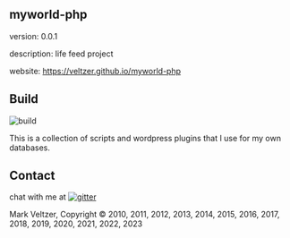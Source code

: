 ## myworld-php

version: 0.0.1

description: life feed project

website: https://veltzer.github.io/myworld-php

## Build

![build](https://github.com/veltzer/myworld-php/workflows/build/badge.svg)

This is a collection of scripts and wordpress plugins that I use for my own databases.

## Contact

chat with me at [![gitter](https://badges.gitter.im/Join%20Chat.svg)](https://gitter.im/veltzer/mark.veltzer)

Mark Veltzer, Copyright © 2010, 2011, 2012, 2013, 2014, 2015, 2016, 2017, 2018, 2019, 2020, 2021, 2022, 2023
